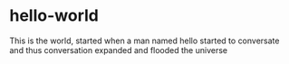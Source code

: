 # hello-world
This is the world, started when a man named hello started to conversate and thus conversation expanded and flooded the universe
